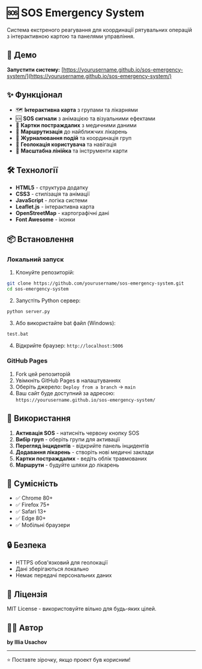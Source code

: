 # 🆘 SOS Emergency System

Система екстреного реагування для координації рятувальних операцій з інтерактивною картою та панелями управління.

## 🚀 Демо

**Запустити систему:** [https://yourusername.github.io/sos-emergency-system/](https://yourusername.github.io/sos-emergency-system/)

## ✨ Функціонал

- 🗺️ **Інтерактивна карта** з групами та лікарнями
- 🆘 **SOS сигнали** з анімацією та візуальними ефектами  
- 🏥 **Картки постраждалих** з медичними даними
- 📍 **Маршрутизація** до найближчих лікарень
- 📝 **Журналювання подій** та координація груп
- 📱 **Геолокація користувача** та навігація
- 📏 **Масштабна лінійка** та інструменти карти

## 🛠️ Технології

- **HTML5** - структура додатку
- **CSS3** - стилізація та анімації
- **JavaScript** - логіка системи
- **Leaflet.js** - інтерактивна карта
- **OpenStreetMap** - картографічні дані
- **Font Awesome** - іконки

## 📦 Встановлення

### Локальний запуск

1. Клонуйте репозиторій:
```bash
git clone https://github.com/yourusername/sos-emergency-system.git
cd sos-emergency-system
```

2. Запустіть Python сервер:
```bash
python server.py
```

3. Або використайте bat файл (Windows):
```bash
test.bat
```

4. Відкрийте браузер: `http://localhost:5006`

### GitHub Pages

1. Fork цей репозиторій
2. Увімкніть GitHub Pages в налаштуваннях
3. Оберіть джерело: `Deploy from a branch` → `main`
4. Ваш сайт буде доступний за адресою: `https://yourusername.github.io/sos-emergency-system/`

## 🎯 Використання

1. **Активація SOS** - натисніть червону кнопку SOS
2. **Вибір груп** - оберіть групи для активації
3. **Перегляд інцидентів** - відкрийте панель інцидентів
4. **Додавання лікарень** - створіть нові медичні заклади
5. **Картки постраждалих** - ведіть облік травмованих
6. **Маршрути** - будуйте шляхи до лікарень

## 📱 Сумісність

- ✅ Chrome 80+
- ✅ Firefox 75+
- ✅ Safari 13+
- ✅ Edge 80+
- ✅ Мобільні браузери

## 🔒 Безпека

- HTTPS обов'язковий для геолокації
- Дані зберігаються локально
- Немає передачі персональних даних

## 📄 Ліцензія

MIT License - використовуйте вільно для будь-яких цілей.

## 👨‍💻 Автор

**by Illia Usachov**

---

⭐ Поставте зірочку, якщо проект був корисним!